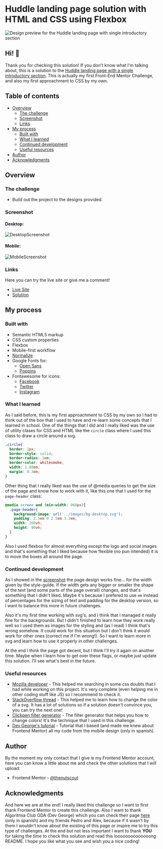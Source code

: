 # Huddle landing page solution with HTML and CSS using Flexbox

![Design preview for the Huddle landing page with single introductory section](./static/design/desktop-preview.jpg)

## Hi! 👋

Thank you for checking this solution! If you don't know what I'm talking about, this is a solution to the [Huddle landing page with a single introductory section](https://www.frontendmentor.io/challenges/huddle-landing-page-with-a-single-introductory-section-B_2Wvxgi0). This is actually my first Front-End Mentor Challenge, and also my first approachment to CSS by my own.

## Table of contents

- [Overview](#overview)
  - [The challenge](#the-challenge)
  - [Screenshot](#screenshot)
  - [Links](#links)
- [My process](#my-process)
  - [Built with](#built-with)
  - [What I learned](#what-i-learned)
  - [Continued development](#continued-development)
  - [Useful resources](#useful-resources)
- [Author](#author)
- [Acknowledgments](#acknowledgments)

## Overview

### The challenge

- Build out the project to the designs provided.

### Screenshot

#### Desktop:
![DesktopScreenshot](./static/images/screenshots/opera.png)
#### Mobile:
![MobileScreenshot](./static/images/screenshots/operaMobile.png)

### Links

Here you can try the live site or give me a comment!
- [Live Site](https://thenutscout.github.io/HuddlePage/)
- [Solution](https://www.frontendmentor.io/solutions/huddle-landing-page-solution-with-html-and-css-using-flexbox-8xxgVxXin)

## My process

### Built with

- Semantic HTML5 markup
- CSS custom properties
- Flexbox
- Mobile-first workflow
- [Normalize](https://necolas.github.io/normalize.css/)
- Google Fonts for:
  - [Open Sans](https://fonts.google.com/specimen/Open+Sans?preview.text_type=custom)
  - [Poppins](https://fonts.google.com/specimen/Poppins?preview.text_type=custom)
- Fontawesome for icons:
  - [Facebook](https://fontawesome.com/icons/facebook-f?style=brands)
  - [Twitter](https://fontawesome.com/icons/twitter?style=brands)
  - [Instagram](https://fontawesome.com/icons/instagram?style=brands)


### What I learned

As I said before, this is my first approachment to CSS by my own so I had to think out of the box that I used to have and re-learn some concepts that I learned in school. One of the things that I did and I really liked was the use of utility clases for CSS and HTML like the `circle` class where I used this class to draw a circle around a svg.

```css
.circle{
  border: 1px;
  border-style: solid;
  border-radius: 1em;
  border-color: whitesmoke;
  width: 1.88em;
  margin: 0.3em;
}
```

Other thing that I really liked was the use of @media queries to get the size of the page and know how to work with it, like this one that I used for the `page-header` class:

```css
@media screen and (min-width: 968px){
  .page-header{
    background-image: url('../images/bg-desktop.svg');
    padding: 2.5em 0 2.5em 3.3em;
    width: 160vh;
    height: 90vh;
  }
}
```

Also I used flexbox for almost everything except the logo and social images and that's something that I liked because how flexible (no pun intended) it is to move the boxes all around the page.

### Continued development

As I showed in the [screenshot](#screenshot) the page design works fine... for the width given by the style-guide. If the width gets any bigger or smaller the shape of the text (and some parts of the page overall) changes, and that's something that I didn't liked. Maybe it's because I prefered to use `em` instead of percentages for the sizing of text and padding for the desktop version, so I want to balance this more in future challenges.

Also it's my first time working with svg's, and I think that I managed it really fine for the backgrounds. But I didn't finished to learn how they work really well so I used them as images for the styling and (as I read) I think that's wrong somehow. It could work for this situation but I don't think it would work for other ones (correct me if I'm wrong!). So I want to learn more in svg and learn how to use it properly in other challenges.  

At the end I think the page got decent, but I think I'll try it again on another time. Maybe when I learn how to get over these flags, or maybe just update this solution. I'll see what's best in the future.

### Useful resources

- [Mozilla developer](https://developer.mozilla.org/en-US/docs/Web/CSS) - This helped me searching in some css doubts that I had while working on this project. It's very complete (even helping me in other coding stuff like JS) so I recommend to check it.
- [StackOverflow thread](https://stackoverflow.com/questions/22252472/how-to-change-the-color-of-an-svg-element) - This helped me to learn how to change the color of a svg. It has a lot of solutions so if a solution doesn't convince you, you can try the next one!
- [Clickpen filter generator](https://codepen.io/sosuke/pen/Pjoqqp) - The filter generator that helps you how to change colors! It's the technique that I used in this challenge.
- [Dev George's tutorial](https://www.youtube.com/watch?v=7T3POT0oQvc) - Tutorial that I based (and made me knew about Frontend Mentor) all my code from the mobile design (only in spanish).

## Author

By the moment my only contact that I give is my Frontend Mentor account, here you can know a little about me and check the other solutions that I will upload:

- Frontend Mentor - [@thenutscout](https://www.frontendmentor.io/profile/thenutscout)

## Acknowledgments

And here we are at the end! I really liked this challenge so I want to first thank Frontend Mentor to create this challenge. Also I want to thank Algoritmia Club GDA (Dev George) which you can check their page [here](https://www.algoritmia-gda.club) (only in spanish) and my friends Pedro and Alex, because if it wasn't by them I wouldn't know about the existing of this page or inspire me to try this type of challenges. At the end but not less important I want to thank **YOU** for taking the time to check this solution and read this loooooooooooooong README. I hope you like what you see and wish you a nice coding!
